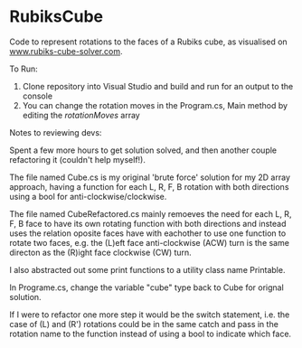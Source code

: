 # RubiksCube

Code to represent rotations to the faces of a Rubiks cube, as visualised on www.rubiks-cube-solver.com.

To Run:
1) Clone repository into Visual Studio and build and run for an output to the console
2) You can change the rotation moves in the Program.cs, Main method by editing the *rotationMoves* array

Notes to reviewing devs:

Spent a few more hours to get solution solved, and then another couple refactoring it (couldn't help myself!). 

The file named Cube.cs is my original 'brute force' solution for my 2D array approach, having a function for each L, R, F, B rotation with both directions using a bool for anti-clockwise/clockwise.

The file named CubeRefactored.cs mainly remoeves the need for each L, R, F, B face to have its own rotating function with both directions and instead uses the relation oposite faces have with eachother to use one function to rotate two faces, e.g. the (L)eft face anti-clockwise (ACW) turn is the same directon as the (R)ight face clockwise (CW) turn.

I also abstracted out some print functions to a utility class name Printable.

In Programe.cs, change the variable "cube" type back to Cube for orignal solution.

If I were to refactor one more step it would be the switch statement, i.e. the case of (L) and (R') rotations could be in the same catch and pass in the rotation name to the function instead of using a bool to indicate which face.
